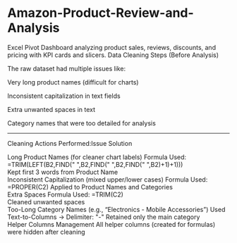 # Amazon-Product-Review-and-Analysis
Excel Pivot Dashboard analyzing product sales, reviews, discounts, and pricing with KPI cards and slicers.
Data Cleaning Steps (Before Analysis)

The raw dataset had multiple issues like:

Very long product names (difficult for charts)

Inconsistent capitalization in text fields

Extra unwanted spaces in text

Category names that were too detailed for analysis



---

 Cleaning Actions Performed:Issue	Solution

Long Product Names (for cleaner chart labels)	Formula Used:
=TRIM(LEFT(B2,FIND(" ",B2,FIND(" ",B2,FIND(" ",B2)+1)+1)))	
 Kept first 3 words from Product Name	
Inconsistent Capitalization (mixed upper/lower cases)	Formula Used:
=PROPER(C2)	
 Applied to Product Names and Categories	
Extra Spaces	Formula Used:
=TRIM(C2)	
 Cleaned unwanted spaces	
Too-Long Category Names (e.g., “Electronics - Mobile Accessories”)	Used Text-to-Columns → Delimiter: "-"
 Retained only the main category	
Helper Columns Management	All helper columns (created for formulas) were hidden after cleaning
